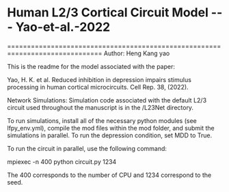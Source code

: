 # Human L2/3 Cortical Circuit Model --- Yao-et-al.-2022
==============================================================================
Author: Heng Kang yao

This is the readme for the model associated with the paper:

Yao, H. K. et al. Reduced inhibition in depression impairs
stimulus processing in human cortical microcircuits. Cell Rep.
38, (2022).


Network Simulations:
Simulation code associated with the default L2/3 circuit used throughout the manuscript is in the /L23Net directory.

To run simulations, install all of the necessary python modules (see lfpy_env.yml), compile the mod files within the mod folder, and submit the simulations in parallel. To run the depression condition, set MDD to True.

To run the circuit in parallel, use the following command:

mpiexec -n 400 python circuit.py 1234

The 400 corresponds to the number of CPU and 1234 correspond to the seed.